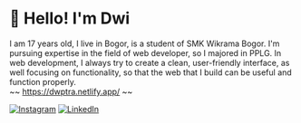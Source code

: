 # 👋 Hello! I'm Dwi
I am 17 years old, I live in Bogor, is a student of SMK Wikrama Bogor. I'm pursuing expertise in the field of web developer, so I majored in PPLG. In web development, I always try to create a clean, user-friendly interface, as well focusing on functionality, so that the web that I build can be useful and function properly.<br/>
~~ https://dwptra.netlify.app/ ~~

[![Instagram](https://img.shields.io/badge/Instagram-%23E4405F.svg?logo=Instagram&logoColor=white)](https://instagram.com/https://www.instagram.com/dwiputra.09/) [![LinkedIn](https://img.shields.io/badge/LinkedIn-%230077B5.svg?logo=linkedin&logoColor=white)](https://linkedin.com/in/https://www.linkedin.com/in/dwi-putra-47203b261) 

<!-- Proudly created with GPRM ( https://gprm.itsvg.in ) -->

